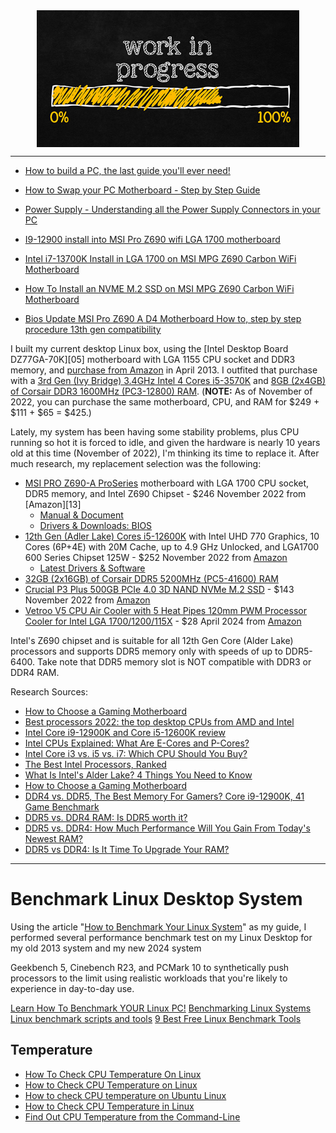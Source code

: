 <!--
Maintainer:   jeffskinnerbox@yahoo.com / www.jeffskinnerbox.me
Version:      0.0.0
-->


<div align="center">
<img src="https://raw.githubusercontent.com/jeffskinnerbox/blog/main/content/images/banners-bkgrds/work-in-progress.jpg" title="These materials require additional work and are not ready for general use." align="center" width=420px height=219px>
</div>


----




* [How to build a PC, the last guide you'll ever need!](https://www.youtube.com/watch?v=BL4DCEp7blY)
* [How to Swap your PC Motherboard - Step by Step Guide](https://www.youtube.com/watch?v=NwuSXgiGVpo)

* [Power Supply - Understanding all the Power Supply Connectors in your PC](https://www.youtube.com/watch?v=7SjQo7wrWq4)
* [I9-12900 install into MSI Pro Z690 wifi LGA 1700 motherboard](https://www.youtube.com/watch?v=dRVop7xmP7A)
* [Intel i7-13700K Install in LGA 1700 on MSI MPG Z690 Carbon WiFi Motherboard](https://www.youtube.com/watch?v=yC1f5_cWFNU)
* [How To Install an NVME M.2 SSD on MSI MPG Z690 Carbon WiFi Motherboard](https://www.youtube.com/watch?v=mM2e5BxzfPo)
* [Bios Update MSI Pro Z690 A D4 Motherboard How to, step by step procedure 13th gen compatibility](https://www.youtube.com/watch?v=KkA8gPvBy9c)




I built my current desktop Linux box,
using the [Intel Desktop Board DZ77GA-70K][05] motherboard with LGA 1155 CPU socket and DDR3 memory,
and [purchase from Amazon][06] in April 2013.
I outfited that purchase with a [3rd Gen (Ivy Bridge) 3.4GHz Intel 4 Cores i5-3570K][07]
and [8GB (2x4GB) of Corsair DDR3 1600MHz (PC3-12800) RAM][08].
(**NOTE:** As of November of 2022, you can purchase the same motherboard, CPU, and RAM for $249 + $111 + $65 = $425.)

Lately, my system has been having some stability problems, plus CPU running so hot it is forced to idle,
and given the hardware is nearly 10 years old at this time (November of 2022),
I'm thinking its time to replace it.
After much research, my replacement selection was the following:

* [MSI PRO Z690-A ProSeries][09] motherboard with LGA 1700 CPU socket, DDR5 memory, and Intel Z690 Chipset - $246 November 2022 from [Amazon][13]
  * [Manual & Document][14]
  * [Drivers & Downloads: BIOS][15]
* [12th Gen (Adler Lake) Cores i5-12600K][10] with Intel UHD 770 Graphics, 10 Cores (6P+4E) with 20M Cache, up to 4.9 GHz Unlocked, and LGA1700 600 Series Chipset 125W - $252 November 2022 from [Amazon][16]
  * [Latest Drivers & Software][17]
* [32GB (2x16GB) of Corsair DDR5 5200MHz (PC5-41600) RAM][11]
* [Crucial P3 Plus 500GB PCIe 4.0 3D NAND NVMe M.2 SSD][18] - $143 November 2022 from [Amazon][19]
* [Vetroo V5 CPU Air Cooler with 5 Heat Pipes 120mm PWM Processor Cooler for Intel LGA 1700/1200/115X][20] - $28 April 2024 from [Amazon][21]

Intel's Z690 chipset and is suitable for all 12th Gen Core (Alder Lake) processors
and supports DDR5 memory only with speeds of up to DDR5-6400.
Take note that DDR5 memory slot is NOT compatible with DDR3 or DDR4 RAM.

Research Sources:

* [How to Choose a Gaming Motherboard](https://www.intel.com/content/www/us/en/gaming/resources/how-to-choose-a-motherboard.html)
* [Best processors 2022: the top desktop CPUs from AMD and Intel](https://www.techradar.com/news/best-processors)
* [Intel Core i9-12900K and Core i5-12600K review](https://www.techradar.com/reviews/intel-core-i9-12900k-and-core-i5-12600k)
* [Intel CPUs Explained: What Are E-Cores and P-Cores?](https://www.makeuseof.com/intel-cpus-explained-what-are-e-cores-and-p-cores/)
* [Intel Core i3 vs. i5 vs. i7: Which CPU Should You Buy?](https://www.makeuseof.com/tag/intel-core-i3-vs-i5-vs-i7-one-really-need/)
* [The Best Intel Processors, Ranked](https://www.makeuseof.com/best-intel-processors-ranked/)
* [What Is Intel's Alder Lake? 4 Things You Need to Know](https://www.makeuseof.com/what-is-intels-alder-lake-architecture/)
* [How to Choose a Gaming Motherboard](https://www.intel.com/content/www/us/en/gaming/resources/how-to-choose-a-motherboard.html)
* [DDR4 vs. DDR5, The Best Memory For Gamers? Core i9-12900K, 41 Game Benchmark](https://www.youtube.com/watch?v=omumzW1AtGE)
* [DDR5 vs. DDR4 RAM: Is DDR5 worth it?](https://www.digitaltrends.com/computing/ddr5-vs-dd4-memory/)
* [DDR5 vs. DDR4: How Much Performance Will You Gain From Today's Newest RAM?](https://www.pcmag.com/news/ddr5-vs-ddr4-how-much-performance-will-you-gain-from-todays-newest-ram)
* [DDR5 vs DDR4: Is It Time To Upgrade Your RAM?](https://www.tomshardware.com/features/ddr5-vs-ddr4-is-it-time-to-upgrade-your-ram)




-----



# Benchmark Linux Desktop System

Using the article "[How to Benchmark Your Linux System][01]" as my guide,
I performed several performance benchmark test on my Linux Desktop for my
old 2013 system and my new 2024 system


Geekbench 5, Cinebench R23, and PCMark 10 to synthetically push processors to the limit using realistic workloads that you're likely to experience in day-to-day use.

[Learn How To Benchmark YOUR Linux PC!](https://www.youtube.com/watch?v=TXf5R1AOkCk)
[Benchmarking Linux Systems](https://www.baeldung.com/linux/benchmarking)
[Linux benchmark scripts and tools](https://haydenjames.io/linux-benchmark-scripts-tools/)
[9 Best Free Linux Benchmark Tools](https://www.linuxlinks.com/benchmarktools/)

## Temperature

* [How To Check CPU Temperature On Linux](https://www.technewstoday.com/cpu-temperature-linux/)
* [How to Check CPU Temperature on Linux](https://phoenixnap.com/kb/linux-cpu-temp)
* [How to check CPU temperature on Ubuntu Linux](https://www.cyberciti.biz/faq/how-to-check-cpu-temperature-on-ubuntu-linux/)
* [How to Check CPU Temperature in Linux](https://linuxhint.com/check-cpu-temperature-linux/)
* [Find Out CPU Temperature from the Command-Line](https://www.baeldung.com/linux/cpu-temperature)



[01]:https://linuxconfig.org/how-to-benchmark-your-linux-system
[02]:
[03]:
[04]:
[05]:https://www.intel.com/content/www/us/en/products/sku/63244/intel-desktop-board-dz77ga70k/specifications.html
[06]:https://www.amazon.com/gp/product/B007SSJWDS/
[07]:https://www.amazon.com/gp/product/B007SZ0E1K
[08]:https://www.amazon.com/gp/product/B004QBUL1C/
[09]:https://www.amazon.com/dp/B09KKYS967
[10]:https://www.amazon.com/gp/product/B09FX4D72T
[11]:https://www.amazon.com/gp/product/B09NCPTVX5/
[12]:
[13]:https://www.amazon.com/gp/product/B09KKYS967/
[14]:https://www.msi.com/Motherboard/PRO-Z690-A/support#manual
[15]:https://www.msi.com/Motherboard/PRO-Z690-A/support#bios
[16]:https://www.amazon.com/gp/product/B09FX4D72T/
[17]:https://www.intel.com/content/www/us/en/products/sku/134589/intel-core-i512600k-processor-20m-cache-up-to-4-90-ghz/downloads.html
[18]:https://www.crucial.com/ssd/p3-plus/ct500p3pssd8
[19]:https://www.amazon.com/gp/product/B09NCPTVX5/?th=1
[20]:https://vetroo.com/products/vetroo-v5-120mm-pwm-argb-sync-cpu-cooler-5-heat-pipes-150w-tdp?variant=43428661887210
[21]:https://www.amazon.com/gp/product/B08F21X2VP

